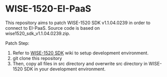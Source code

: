 # WISE-1520-EI-PaaS
This repository aims to patch WISE-1520 SDK v1.1.04.0239 in order to connect to EI-PaaS. Source code is based on wise1520_sdk_v1.1.04.0239.zip.

Patch Step:

1. Refer to [WISE-1520 SDK](http://ess-wiki.advantech.com.tw/view/MCU/WISE-1520_SDK) wiki to setup development environment.
2. git clone this repository
3. Then, copy all files in src directory and overwrite src directory in WISE-1520 SDK in your development environment. 
